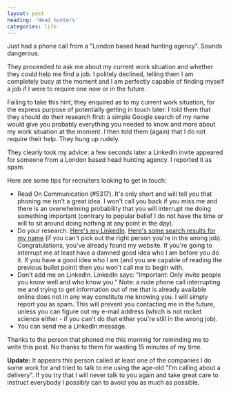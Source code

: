 ```yaml
---
layout: post
heading: 'Head hunters'
categories: life
---
```


Just had a phone call from a "London based head hunting agency". Sounds dangerous.

They proceeded to ask me about my current work situation and whether they could help me find a job. I politely declined, telling them I am completely busy at the moment and I am perfectly capable of finding myself a job if I were to require one now or in the future.

Failing to take this hint, they enquired as to my current work situation, for the express purpose of potentially getting in touch later. I told them that they should do their research first: a simple Google search of my name would give you probably everything you needed to know and more about my work situation at the moment. I then told them (again) that I do not require their help. They hung up rudely.

They clearly took my advice: a few seconds later a LinkedIn invite appeared for someone from a London based head hunting agency. I reported it as spam.

Here are some tips for recruiters looking to get in touch:

* Read On Communication (#5317). It's only short and will tell you that phoning me isn't a great idea. I won't call you back if you miss me and there is an overwhelming probability that you will interrupt me doing something important (contrary to popular belief I do not have the time or will to sit around doing nothing at any point in the day).
* Do your research. [Here's my LinkedIn](https://www.linkedin.com/in/chrisalexanderuk). [Here's some search results for my name](http://www.google.com/search?sourceid=chrome&amp;ie=UTF-8&amp;q=chris+alexander) (if you can't pick out the right person you're in the wrong job). Congratulations, you've already found my website. If you're going to interrupt me at least have a damned good idea who I am before you do it. If you have a good idea who I am (and you are capable of reading the previous bullet point) then you won't call me to begin with.
* Don't add me on LinkedIn. LinkedIn says: "Important: Only invite people you know well and who know you." Note: a rude phone call interrupting me and trying to get information out of me that is already available online does not in any way constitute me knowing you. I will simply report you as spam. This will prevent you contacting me in the future, unless you can figure out my e-mail address (which is not rocket science either - if you can't do that either you're still in the wrong job).
* You can send me a LinkedIn message.

Thanks to the person that phoned me this morning for reminding me to write this post. No thanks to them for wasting 15 minutes of my time.

**Update:** It appears this person called at least one of the companies I do some work for and tried to talk to me using the age-old "I'm calling about a delivery". If you try that I will never talk to you again and take great care to instruct everybody I possibly can to avoid you as much as possible.

 